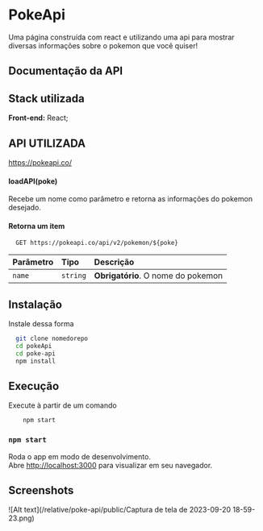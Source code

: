 
# PokeApi

Uma página construída com react e utilizando uma api para mostrar diversas informações sobre o pokemon que você quiser!

## Documentação da API

## Stack utilizada

**Front-end:** React;
## API UTILIZADA

https://pokeapi.co/

#### loadAPI(poke)

Recebe um nome como parâmetro e retorna as informações do pokemon desejado.
#### Retorna um item

```http
  GET https://pokeapi.co/api/v2/pokemon/${poke}
```

| Parâmetro   | Tipo       | Descrição                                   |
| :---------- | :--------- | :------------------------------------------ |
| `name`      | `string` | **Obrigatório**. O nome do pokemon |


## Instalação

Instale dessa forma

```bash
  git clone nomedorepo
  cd pokeApi
  cd poke-api 
  npm install
```

## Execução

Execute à partir de um comando

```bash
    npm start
```

### `npm start`

Roda o app em modo de desenvolvimento.\
Abre [http://localhost:3000](http://localhost:3000) para visualizar em seu navegador.

## Screenshots

![Alt text](/relative/poke-api/public/Captura de tela de 2023-09-20 18-59-23.png)
